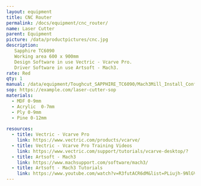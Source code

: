 ```yaml
---
layout: equipment
title: CNC Router
permalink: /docs/equipment/cnc_router/
name: Laser Cutter
parent: Equipment
picture: /data/productpictures/cnc.jpg
description: 
   Sapphire TC6090
   Working area 600 x 900mm
   Design Software in use Vectric - Vcarve Pro.
   Driver Software in use Artsoft - Mach3.
rate: Red
qty: 1
manual: /data/equipment/Toughcut_SAPPHIRE_TC6090/Mach3Mill_Install_Config.pdf
sop: https://example.com/laser-cutter-sop
materials:
  - MDF 0-9mm
  - Acrylic  0-7mm
  - Ply 0-9mm
  - Pine 0-12mm
  
resources:
  - title: Vectric - Vcarve Pro
    link: https://www.vectric.com/products/vcarve/
  - title: Vectric - Vcarve Pro Training Videos
    link: https://www.vectric.com/support/tutorials/vcarve-desktop/?
  - title: Artsoft - Mach3
    link: https://www.machsupport.com/software/mach3/
  - title: Artsoft - Mach3 Tutorials
    link: https://www.youtube.com/watch?v=R3futACR6dM&list=PLiujh-9NlGVZMMy1dBTM7iZbmHUxO7K-u
---
```

